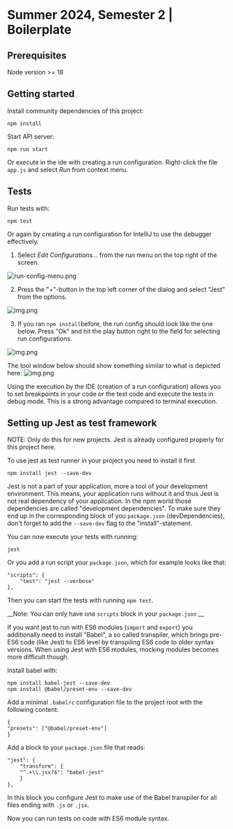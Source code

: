 # Summer 2024, Semester 2 | Boilerplate 

## Prerequisites

Node version >= 18

## Getting started

Install community dependencies of this project:

    npm install

Start API server:

    npm run start

Or execute in the ide with creating a run configuration. Right-click the file `app.js` and select *Run* from
context menu.

## Tests

Run tests with:

    npm test

Or again by creating a run configuration for IntelliJ to use the debugger effectively.

1. Select *Edit Configurations...* from the run menu on the top right of the screen.

![run-config-menu.png](docs/img/run-config-menu.png)

2. Press the "+"-button in the top left corner of the dialog and select "Jest" from the options.

![img.png](docs/img/add-jest-run-config.png)

3. If you ran `npm install`before, the run config should look like the one below. Press "Ok" and hit the play button right to the
   field for selecting run configurations.

![img.png](docs/img/config-jest-run-config.png)

The tool window below should show something similar to what is depicted here:
![img.png](docs/img/test-report.png)

Using the execution by the IDE (creation of a run configuration) allows you to set breakpoints in your code or the test
code and execute the tests in debug mode. This is a strong advantage compared to terminal execution.

## Setting up Jest as test framework

NOTE: Only do this for new projects. Jest is already configured properly for this project here.

To use jest as test runner in your project you need to install it first

    npm install jest --save-dev

Jest is not a part of your application, more a tool of your development environment. This means, your application runs
without it and thus Jest is not real dependency of your application. In the npm world those dependencies are called
"development dependencies". To make sure they end up in the corresponding block of you `package.json` (devDependencies),
don't forget to add the `--save-dev` flag to the "install"-statement.

You can now execute your tests with running:

    jest

Or you add a run script your `package.json`, which for example looks like that:

    "scripts": {
        "test": "jest --verbose"
    },

Then you can start the tests with running `npm test`.

__Note: You can only have one `scripts` block in your `package.json` __

If you want jest to run with ES6 modules (`import` and `export`) you additionally need to install "Babel", a so called
transpiler, which brings pre-ES6 code (like Jest) to ES6 level by transpiling ES6 code to older syntax versions. When
using Jest with ES6 modules, mocking modules becomes more difficult though.

Install babel with:

    npm install babel-jest --save-dev
    npm install @babel/preset-env --save-dev

Add a minimal `.babelrc` configuration file to the project root with the following content:

    {
    "presets": ["@babel/preset-env"]
    }

Add a block to your `package.json` file that reads:

    "jest": {
        "transform": {
        "^.+\\.jsx?$": "babel-jest"
        }
    },

In this block you configure Jest to make use of the Babel transpiler for all files ending with `.js` or `.jsx`.

Now you can run tests on code with ES6 module syntax.


